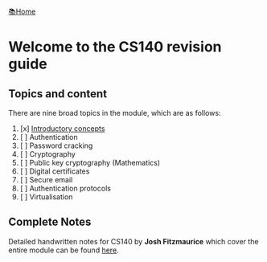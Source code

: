 <flex style="display:flex; justify-content:space-between;">
<a href="../index.html">📚Home</a>
</flex>

# Welcome to the CS140 revision guide

## Topics and content

There are nine broad topics in the module, which are as follows:

1. [x] [Introductory concepts](part1)
2. [ ] Authentication
3. [ ] Password cracking
4. [ ] Cryptography
5. [ ] Public key cryptography (Mathematics)
6. [ ] Digital certificates
7. [ ] Secure email
8. [ ] Authentication protocols
9. [ ] Virtualisation

## Complete Notes

Detailed handwritten notes for CS140 by **Josh Fitzmaurice** which cover the entire module can be found [here](./cs140-full.pdf).
